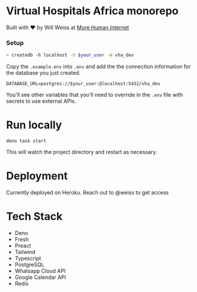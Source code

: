 # Virtual Hospitals Africa monorepo

Built with ❤️ by Will Weiss at <a href="https://morehumaninternet.org">More Human
Internet</a>

### Setup

```bash
> createdb -h localhost -U $your_user -W vha_dev
```

Copy the `.example.env` into `.env` and add the the connection information for
the database you just created.

```
DATABASE_URL=postgres://$your_user:@localhost:5432/vha_dev
```

You'll see other variables that you'll need to override in the `.env` file with
secrets to use external APIs.

# Run locally

```
deno task start
```

This will watch the project directory and restart as necessary.

# Deployment

Currently deployed on Heroku. Reach out to @weiss to get access

# Tech Stack

- Deno
- Fresh
- Preact
- Tailwind
- Typescript
- PostgreSQL
- Whatsapp Cloud API
- Google Calendar API
- Redis
